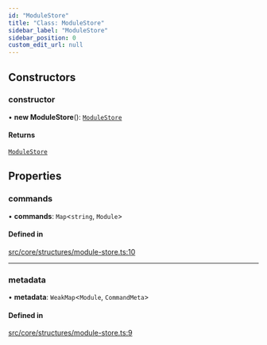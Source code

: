 ```yaml
---
id: "ModuleStore"
title: "Class: ModuleStore"
sidebar_label: "ModuleStore"
sidebar_position: 0
custom_edit_url: null
---
```


## Constructors

### constructor

• **new ModuleStore**(): [`ModuleStore`](ModuleStore.md)

#### Returns

[`ModuleStore`](ModuleStore.md)

## Properties

### commands

• **commands**: `Map`<`string`, `Module`\>

#### Defined in

[src/core/structures/module-store.ts:10](https://github.com/sern-handler/handler/blob/91b3768e376cfe22ec37d8ab44f4e4a4dfe8a1e8/src/core/structures/module-store.ts#L10)

___

### metadata

• **metadata**: `WeakMap`<`Module`, `CommandMeta`\>

#### Defined in

[src/core/structures/module-store.ts:9](https://github.com/sern-handler/handler/blob/91b3768e376cfe22ec37d8ab44f4e4a4dfe8a1e8/src/core/structures/module-store.ts#L9)
